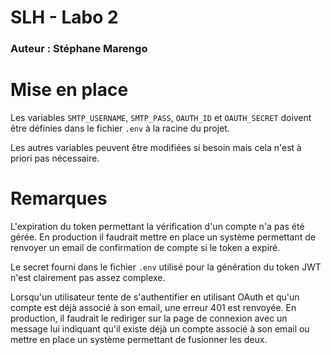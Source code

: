 # SLH - Labo 2

### Auteur : Stéphane Marengo

# Mise en place

Les variables `SMTP_USERNAME`, `SMTP_PASS`, `OAUTH_ID` et `OAUTH_SECRET` doivent être définies dans le fichier `.env` à la racine du projet.

Les autres variables peuvent être modifiées si besoin mais cela n'est à priori pas nécessaire.

# Remarques

L'expiration du token permettant la vérification d'un compte n'a pas été gérée. En production il faudrait mettre en place un système permettant de renvoyer un email de confirmation de compte si le token a expiré.

Le secret fourni dans le fichier `.env` utilisé pour la génération du token JWT n'est clairement pas assez complexe.

Lorsqu'un utilisateur tente de s'authentifier en utilisant OAuth et qu'un compte est déjà associé à son email, une erreur 401 est renvoyée. En production, il faudrait le rediriger sur la page de connexion avec un message lui indiquant qu'il existe déjà un compte associé à son email ou mettre en place un système permettant de fusionner les deux.